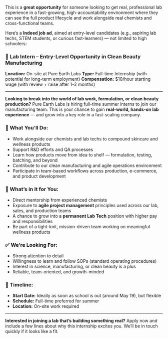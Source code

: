 This is a **great opportunity** for someone looking to get real, professional lab experience in a fast-growing, high-accountability environment where they can see the full product lifecycle and work alongside real chemists and cross-functional teams.

Here’s a **Indeed job ad**, aimed at entry-level candidates (e.g., aspiring lab techs, STEM students, or curious fast-learners) — not limited to high schoolers:

### 🌿 **Lab Intern – Entry-Level Opportunity in Clean Beauty Manufacturing**

**Location:** On-site at Pure Earth Labs
**Type:** Full-time Internship (with potential for long-term employment)
**Compensation:** \$10/hour starting wage (with review + raise after 1–2 months)

---

**Looking to break into the world of lab work, formulation, or clean beauty production?**
Pure Earth Labs is hiring full-time summer interns to join our manufacturing team. This is your chance to gain **real-world, hands-on lab experience** — and grow into a key role in a fast-scaling company.

### 🧪 What You’ll Do:

* Work alongside our chemists and lab techs to compound skincare and wellness products
* Support R\&D efforts and QA processes
* Learn how products move from idea to shelf — formulation, testing, batching, and beyond
* Contribute to our clean manufacturing and agile operations environment
* Participate in team-based workflows across production, e-commerce, and product development

### 🚀 What’s in It for You:

* Direct mentorship from experienced chemists
* Exposure to **agile project management** principles used across our lab, sales, and production teams
* A chance to grow into a **permanent Lab Tech** position with higher pay and responsibilities
* Be part of a tight-knit, mission-driven team working on meaningful wellness products

### ✅ We’re Looking For:

* Strong attention to detail
* Willingness to learn and follow SOPs (standard operating procedures)
* Interest in science, manufacturing, or clean beauty is a plus
* Reliable, team-oriented, and growth-minded

### 📅 Timeline:

* **Start Date:** Ideally as soon as school is out (around May 19), but flexible
* **Schedule:** Full-time preferred for summer
* **Location:** On-site work required

---

**Interested in joining a lab that’s building something real?**
Apply now and include a few lines about why this internship excites you. We’ll be in touch quickly if it looks like a fit.
